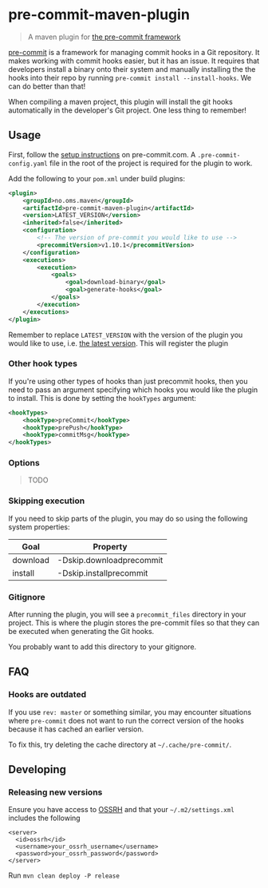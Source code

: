 # pre-commit-maven-plugin

> A maven plugin for [the pre-commit framework][precommit]

[pre-commit][precommit] is a framework for managing commit hooks in a
Git repository. It makes working with commit hooks easier, but it has an
issue. It requires that developers install a binary onto their system
and manually installing the the hooks into their repo by running
`pre-commit install --install-hooks`. We can do better than that!

When compiling a maven project, this plugin will install the git hooks
automatically in the developer's Git project. One less thing to
remember!

## Usage

First, follow the [setup instructions][setup] on pre-commit.com. A
`.pre-commit-config.yaml` file in the root of the project is required
for the plugin to work.

Add the following to your `pom.xml` under build plugins:

```xml
<plugin>
    <groupId>no.oms.maven</groupId>
    <artifactId>pre-commit-maven-plugin</artifactId>
    <version>LATEST_VERSION</version>
    <inherited>false</inherited>
    <configuration>
        <!-- The version of pre-commit you would like to use -->
        <precommitVersion>v1.10.1</precommitVersion>
    </configuration>
    <executions>
        <execution>
            <goals>
                <goal>download-binary</goal>
                <goal>generate-hooks</goal>
            </goals>
        </execution>
    </executions>
</plugin>
```

Remember to replace `LATEST_VERSION` with the version of the plugin you
would like to use, i.e. [the latest version][releases]. This will
register the plugin

### Other hook types

If you're using other types of hooks than just precommit hooks, then you need to
pass an argument specifying which hooks you would like the plugin to install.
This is done by setting the `hookTypes` argument:

```xml
<hookTypes>
    <hookType>preCommit</hookType>
    <hookType>prePush</hookType>
    <hookType>commitMsg</hookType>
</hookTypes>
```

### Options

> TODO

### Skipping execution

If you need to skip parts of the plugin, you may do so using the
following system properties:

|Goal    |Property                  |
|--------|--------------------------|
|download| -Dskip.downloadprecommit |
|install | -Dskip.installprecommit  |

### Gitignore

After running the plugin, you will see a `precommit_files` directory in
your project. This is where the plugin stores the pre-commit files so
that they can be executed when generating the Git hooks.

You probably want to add this directory to your gitignore.

## FAQ
### Hooks are outdated

If you use `rev: master` or something similar, you may encounter situations
where `pre-commit` does not want to run the correct version of the hooks because
it has cached an earlier version.

To fix this, try deleting the cache directory at `~/.cache/pre-commit/`.

## Developing

### Releasing new versions
Ensure you have access to [OSSRH][ossrh] and that your `~/.m2/settings.xml`
includes the following

```
<server>
  <id>ossrh</id>
  <username>your_ossrh_username</username>
  <password>your_ossrh_password</password>
</server>
```

Run `mvn clean deploy -P release`

[precommit]: https://pre-commit.com
[setup]: https://pre-commit.com/#plugins
[releases]: https://github.com/oslomarketsolutions/pre-commit-maven-plugin/releases
[ossrh]: https://central.sonatype.org

